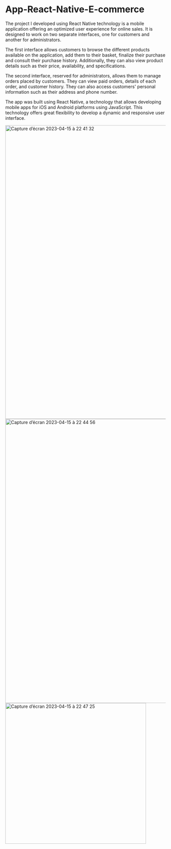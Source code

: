 # App-React-Native-E-commerce

The project I developed using React Native technology is a mobile application offering an optimized user experience for online sales. It is designed to work on two separate interfaces, one for customers and another for administrators.

The first interface allows customers to browse the different products available on the application, add them to their basket, finalize their purchase and consult their purchase history. Additionally, they can also view product details such as their price, availability, and specifications.

The second interface, reserved for administrators, allows them to manage orders placed by customers. They can view paid orders, details of each order, and customer history. They can also access customers' personal information such as their address and phone number.

The app was built using React Native, a technology that allows developing mobile apps for iOS and Android platforms using JavaScript. This technology offers great flexibility to develop a dynamic and responsive user interface.

<img width="922" alt="Capture d’écran 2023-04-15 à 22 41 32" src="https://user-images.githubusercontent.com/94567706/232250197-fa2e6629-9ffa-485d-a55c-19a3bf334b36.png">
<img width="892" alt="Capture d’écran 2023-04-15 à 22 44 56" src="https://user-images.githubusercontent.com/94567706/232250323-ccf3cbc4-6710-46ff-80f3-ad235c982a15.png">
<img width="442" alt="Capture d’écran 2023-04-15 à 22 47 25" src="https://user-images.githubusercontent.com/94567706/232250395-e3945623-989c-47b2-a54a-a3413e075929.png"> 
 
 
 
 
 
